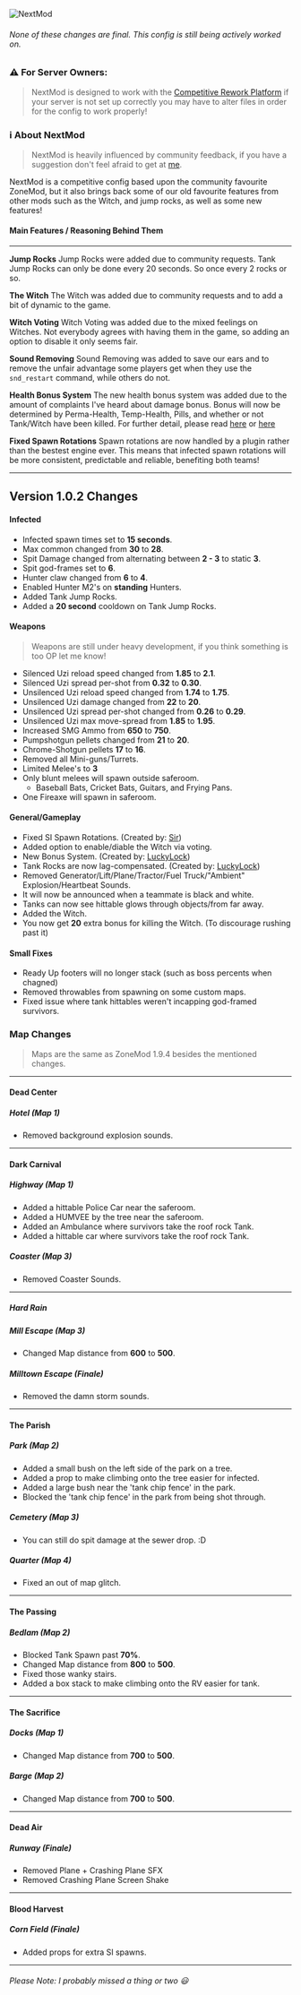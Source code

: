 ![NextMod](https://i.imgur.com/HnT19l1.png)
###### None of these changes are final. This config is still being actively worked on.

### ⚠ For Server Owners:
> NextMod is designed to work with the [Competitive Rework Platform](https://github.com/SirPlease/L4D2-Competitive-Rework) if your server is not set up correctly you may have to alter files in order for the config to work properly!

### ℹ About NextMod
> NextMod is heavily influenced by community feedback, if you have a suggestion don't feel afraid to get at [me](https://steamcommunity.com/id/lonesome-spoon/).
 
NextMod is a competitive config based upon the community favourite ZoneMod, but it also brings back some of our old favourite features from other mods such as the Witch, and jump rocks, as well as some new features!

#### Main Features / Reasoning Behind Them
---
**Jump Rocks** 
Jump Rocks were added due to community requests. Tank Jump Rocks can only be done every 20 seconds. So once every 2 rocks or so.

**The Witch**
The Witch was added due to community requests and to add a bit of dynamic to the game.

**Witch Voting**
 Witch Voting was added due to the mixed feelings on Witches. Not everybody agrees with having them in the game, so adding an option to disable it only seems fair.

**Sound Removing**
Sound Removing was added to save our ears and to remove the unfair advantage some players get when they use the `snd_restart` command, while others do not.

**Health Bonus System**
The new health bonus system was added due to the amount of complaints I've heard about damage bonus. Bonus will now be determined by Perma-Health, Temp-Health, Pills, and whether or not Tank/Witch have been killed. For further detail, please read [here](https://camo.githubusercontent.com/d86c7163fdf887d943947ba2accf7e74c32632e7/68747470733a2f2f692e696d6775722e636f6d2f63517471747a312e706e67) or [here](https://github.com/LuckyServ/sourcemod-plugins/blob/master/source/l4d2_health_temp_bonus.sp)

**Fixed Spawn Rotations**
Spawn rotations are now handled by a plugin rather than the bestest engine ever. This means that infected spawn rotations will be more consistent, predictable and reliable, benefiting both teams!

---
## Version 1.0.2 Changes
#### Infected
* Infected spawn times set to **15 seconds**.
* Max common changed from **30** to **28**.
* Spit Damage changed from alternating between **2 - 3** to static **3**.
* Spit god-frames set to **6**.
* Hunter claw changed from **6** to **4**.
* Enabled Hunter M2's on **standing** Hunters.
* Added Tank Jump Rocks.
* Added a **20 second** cooldown on Tank Jump Rocks.
#### Weapons
> Weapons are still under heavy development, if you think something is too OP let me know!
* Silenced Uzi reload speed changed from **1.85** to **2.1**.
* Silenced Uzi spread per-shot from **0.32** to **0.30**.
* Unsilenced Uzi reload speed changed from **1.74** to **1.75**.
* Unsilenced Uzi damage changed from **22** to **20**.
* Unsilenced Uzi spread per-shot changed from **0.26** to **0.29**.
* Unsilenced Uzi max move-spread from **1.85** to **1.95**.
* Increased SMG Ammo from **650** to **750**.
* Pumpshotgun pellets changed from **21** to **20**.
* Chrome-Shotgun pellets **17** to **16**.
* Removed all Mini-guns/Turrets.
* Limited Melee's to **3**
* Only blunt melees will spawn outside saferoom.
    * Baseball Bats, Cricket Bats, Guitars, and Frying Pans.
* One Fireaxe will spawn in saferoom.
#### General/Gameplay
* Fixed SI Spawn Rotations. (Created by: [Sir](https://github.com/SirPlease/))
* Added option to enable/diable the Witch via voting.
* New Bonus System. (Created by: [LuckyLock](https://github.com/LuckyServ))
* Tank Rocks are now lag-compensated. (Created by: [LuckyLock](https://github.com/LuckyServ))
* Removed Generator/Lift/Plane/Tractor/Fuel Truck/"Ambient" Explosion/Heartbeat Sounds.
* It will now be announced when a teammate is black and white.
* Tanks can now see hittable glows through objects/from far away.
* Added the Witch.
* You now get **20** extra bonus for killing the Witch. (To discourage rushing past it)
#### Small Fixes
* Ready Up footers will no longer stack (such as boss percents when chagned)
* Removed throwables from spawning on some custom maps.
* Fixed issue where tank hittables weren't incapping god-framed survivors.
### Map Changes
> Maps are the same as ZoneMod 1.9.4 besides the mentioned changes.
---
#### Dead Center
##### Hotel (Map 1)
* Removed background explosion sounds.
---
#### Dark Carnival
##### Highway (Map 1)
* Added a hittable Police Car near the saferoom.
* Added a HUMVEE by the tree near the saferoom.
* Added an Ambulance where survivors take the roof rock Tank.
* Added a hittable car where survivors take the roof rock Tank.
##### Coaster (Map 3)
* Removed Coaster Sounds.
---
##### Hard Rain
##### Mill Escape (Map 3)
* Changed Map distance from **600** to **500**.
##### Milltown Escape (Finale)
* Removed the damn storm sounds.
---
#### The Parish
##### Park (Map 2)
* Added a small bush on the left side of the park on a tree.
* Added a prop to make climbing onto the tree easier for infected.
* Added a large bush near the 'tank chip fence' in the park.
* Blocked the 'tank chip fence' in the park from being shot through.
##### Cemetery (Map 3)
* You can still do spit damage at the sewer drop. :D
##### Quarter (Map 4)
* Fixed an out of map glitch.
---
#### The Passing
##### Bedlam (Map 2)
* Blocked Tank Spawn past **70%**.
* Changed Map distance from **800** to **500**.
* Fixed those wanky stairs.
* Added a box stack to make climbing onto the RV easier for tank.
---
#### The Sacrifice
##### Docks (Map 1)
* Changed Map distance from **700** to **500**.
##### Barge (Map 2)
* Changed Map distance from **700** to **500**.
---
#### Dead Air
##### Runway (Finale)
* Removed Plane + Crashing Plane SFX
* Removed Crashing Plane Screen Shake
---
#### Blood Harvest
##### Corn Field (Finale)
* Added props for extra SI spawns.
---
###### Please Note: I probably missed a thing or two 😃
